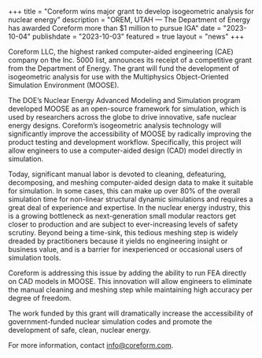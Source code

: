 +++
title = "Coreform wins major grant to develop isogeometric analysis for nuclear energy"
description = "OREM, UTAH — The Department of Energy has awarded Coreform more than $1 million to pursue IGA"
date = "2023-10-04"
publishdate = "2023-10-03"
featured = true
layout = "news"
+++

Coreform LLC, the highest ranked computer-aided engineering (CAE) company on the Inc. 5000 list, announces its receipt of a competitive grant from the Department of Energy. The grant will fund the development of isogeometric analysis for use with the Multiphysics Object-Oriented Simulation Environment (MOOSE).

The DOE’s Nuclear Energy Advanced Modeling and Simulation program developed MOOSE as an open-source framework for simulation, which is used by researchers across the globe to drive innovative, safe nuclear energy designs. Coreform’s isogeometric analysis technology will significantly improve the accessibility of MOOSE  by radically improving the product testing and development workflow. Specifically, this project will allow engineers to use a computer-aided design (CAD) model directly in simulation.

Today, significant manual labor is devoted to cleaning, defeaturing, decomposing, and meshing computer-aided design data to make it suitable for simulation. In some cases, this can make up over 80% of the overall simulation time for non-linear structural dynamic simulations and requires a great deal of experience and expertise. In the nuclear energy industry, this is a growing bottleneck as next-generation small modular reactors get closer to production and are subject to ever-increasing levels of safety scrutiny. Beyond being a time-sink, this tedious meshing step is widely dreaded by practitioners because it yields no engineering insight or business value, and is a barrier for inexperienced or occasional users of simulation tools.

Coreform is addressing this issue by adding the ability to run FEA directly on CAD models in MOOSE. This innovation will allow engineers to eliminate the manual cleaning and meshing step while maintaining high accuracy per degree of freedom. 

The work funded by this grant will dramatically increase the accessibility of government-funded nuclear simulation codes and promote the development of safe, clean, nuclear energy.

For more information, contact info@coreform.com.






